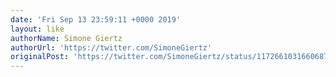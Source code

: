 ```yaml
---
date: 'Fri Sep 13 23:59:11 +0000 2019'
layout: like
authorName: Simone Giertz
authorUrl: 'https://twitter.com/SimoneGiertz'
originalPost: 'https://twitter.com/SimoneGiertz/status/1172661031660687360'
---
```

